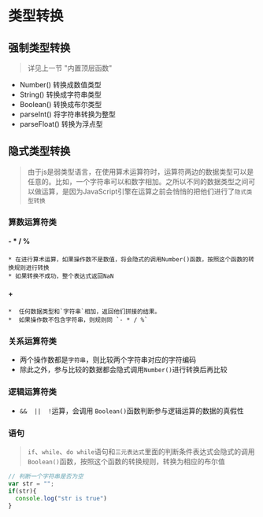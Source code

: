 # 类型转换

## 强制类型转换
> 详见上一节 "内置顶层函数"

 * Number()      转换成数值类型
 * String()      转换成字符串类型   
 * Boolean()     转换成布尔类型
 * parseInt()    将字符串转换为整型
 * parseFloat()  转换为浮点型

## 隐式类型转换
> 由于js是弱类型语言，在使用算术运算符时，运算符两边的数据类型可以是任意的。比如，一个字符串可以和数字相加。之所以不同的数据类型之间可以做运算，是因为JavaScript引擎在运算之前会悄悄的把他们进行了`隐式类型转换`

### 算数运算符类
#### \- \* / %
    * 在进行算术运算，如果操作数不是数值，将会隐式的调用Number()函数，按照这个函数的转换规则进行转换
    * 如果转换不成功，整个表达式返回NaN
#### \+
    *  任何数据类型和`字符串`相加，返回他们拼接的结果。
    *  如果操作数不包含字符串，则规则同 `- * / %`

### 关系运算符类
  * 两个操作数都是`字符串`，则比较两个字符串对应的字符编码
  * 除此之外，参与比较的数据都会隐式调用`Number()`进行转换后再比较

### 逻辑运算符类
  * `&&  ||  !`运算，会调用 `Boolean()`函数判断参与逻辑运算的数据的真假性

### 语句
  > `if`、`while`、`do while`语句和`三元表达式`里面的判断条件表达式会隐式的调用`Boolean()`函数，按照这个函数的转换规则，转换为相应的布尔值

  ```js
  // 判断一个字符串是否为空
  var str = "";
  if(str){
    console.log("str is true")
  }
  ```
